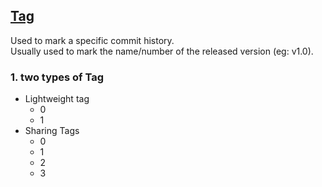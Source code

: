 ## [Tag](https://git-scm.com/book/en/v2/Git-Basics-Tagging)
Used to mark a specific commit history.  
Usually used to mark the name/number of the released version (eg: v1.0).  

### 1. two types of Tag
- Lightweight tag
  - 0
  - 1
- Sharing Tags
  - 0
  - 1
  - 2
  - 3
